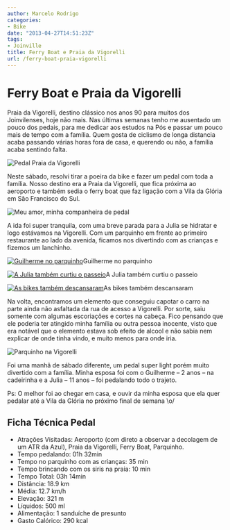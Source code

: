 ```yaml
---
author: Marcelo Rodrigo
categories:
- Bike
date: "2013-04-27T14:51:23Z"
tags:
- Joinville
title: Ferry Boat e Praia da Vigorelli
url: /ferry-boat-praia-vigorelli
---
```

# Ferry Boat e Praia da Vigorelli
Praia da Vigorelli, destino clássico nos anos 90 para muitos dos Joinvilenses, hoje não mais. Nas últimas semanas tenho me ausentado um pouco dos pedais, para me dedicar aos estudos na Pós e passar um pouco mais de tempo com a família. Quem gosta de ciclismo de longa distancia acaba passando várias horas fora de casa, e querendo ou não, a família acaba sentindo falta.

![Pedal Praia da Vigorelli](/images/2013/04/SAM_3104.webp)

Neste sábado, resolvi tirar a poeira da bike e fazer um pedal com toda a família. Nosso destino era a Praia da Vigorelli, que fica próxima ao aeroporto e também sedia o ferry boat que faz ligação com a Vila da Glória em São Francisco do Sul.

![Meu amor, minha companheira de pedal](/images/2013/04/SAM_3088.webp)

A ida foi super tranquila, com uma breve parada para a Julia se hidratar e logo estávamos na Vigorelli. Com um parquinho em frente ao primeiro restaurante ao lado da avenida, ficamos nos divertindo com as crianças e fizemos um lanchinho.

[![Guilherme no parquinho](/images/2013/04/SAM_3080.webp)](/images/2013/04/SAM_3080.webp)Guilherme no parquinho

[![A Julia também curtiu o passeio](/images/2013/04/SAM_3084.webp)](/images/2013/04/SAM_3084.webp)A Julia também curtiu o passeio

[![As bikes também descansaram](/images/2013/04/SAM_3092.webp)](/images/2013/04/SAM_3092.webp)As bikes também descansaram

Na volta, encontramos um elemento que conseguiu capotar o carro na parte ainda não asfaltada da rua de acesso a Vigorelli. Por sorte, saiu somente com algumas escoriações e cortes na cabeça. Fico pensando que ele poderia ter atingido minha família ou outra pessoa inocente, visto que era notável que o elemento estava sob efeito de alcool e não sabia nem explicar de onde tinha vindo, e muito menos para onde iria.

![Parquinho na Vigorelli](/images/2013/04/SAM_3082.webp)

Foi uma manhã de sábado diferente, um pedal super light porém muito divertido com a família. Minha esposa foi com o Guilherme – 2 anos – na cadeirinha e a Julia – 11 anos – foi pedalando todo o trajeto.

Ps: O melhor foi ao chegar em casa, e ouvir da minha esposa que ela quer pedalar até a Vila da Glória no próximo final de semana \\o/

## Ficha Técnica Pedal

- Atrações Visitadas: Aeroporto (com direto a observar a decolagem de um ATR da Azul), Praia da Vigorelli, Ferry Boat, Parquinho.
- Tempo pedalando: 01h 32min
- Tempo no parquinho com as crianças: 35 min
- Tempo brincando com os siris na praia: 10 min
- Tempo Total: 03h 14min
- Distância: 18.9 km
- Média: 12.7 km/h
- Elevação: 321 m
- Líquidos: 500 ml
- Alimentação: 1 sanduíche de presunto
- Gasto Calórico: 290 kcal